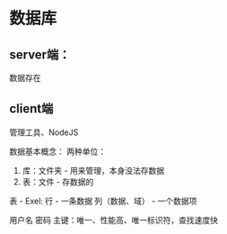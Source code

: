 # 数据库

## server端：
数据存在

## client端
管理工具、NodeJS

数据基本概念：
两种单位：
1. 库：文件夹 - 用来管理，本身没法存数据
2. 表：文件 - 存数据的

表 - Exel:
行 - 一条数据
列（数据、域） - 一个数据项

用户名
密码
主键：唯一、性能高、唯一标识符，查找速度快

